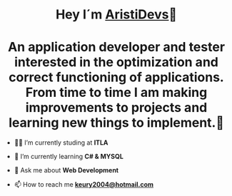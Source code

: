 <div align="center">
<h1 align="center">Hey I´m <a href="https://aristi.dev">AristiDevs</a>🍃</h1>
</div>
<div align="center">
<h1 align="center">An application developer and tester interested in the optimization and correct functioning of applications. From time to time I am making improvements to projects and learning new things to implement.🍃</h1>
</div>

- 🐱‍👤 I’m currently studing at **ITLA**

- 👾 I’m currently learning **C# & MYSQL**

- 💬 Ask me about **Web Development**

- 📫 How to reach me **keury2004@hotmail.com**
